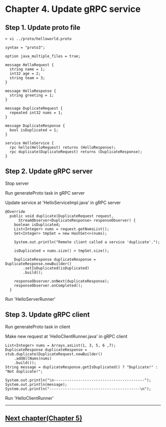 # Chapter 4. Update gRPC service

## Step 1. Update proto file
```
> vi ../proto/helloworld.proto
```

```
syntax = "proto3";

option java_multiple_files = true;

message HelloRequest {
  string name = 1;
  int32 age = 2;
  string team = 3;
}

message HelloResponse {
  string greeting = 1;
}

message DuplicateRequest {
  repeated int32 nums = 1;
}

message DuplicateResponse {
  bool isDuplicated = 1;
}

service HelloService {
  rpc hello(HelloRequest) returns (HelloResponse);
  rpc duplicate(DuplicateRequest) returns (DuplicateResponse);
}
```

## Step 2. Update gRPC server
Stop server

Run generateProto task in gRPC server

Update service at 'HelloServiceImpl.java' in gRPC server

```
@Override
  public void duplicate(DuplicateRequest request,
      StreamObserver<DuplicateResponse> responseObserver) {
    boolean isDuplicated;
    List<Integer> nums = request.getNumsList();
    Set<Integer> tmpSet = new HashSet<>(nums);

    System.out.println("Remote client called a service 'duplicate'.");

    isDuplicated = nums.size() > tmpSet.size();

    DuplicateResponse duplicateResponse = DuplicateResponse.newBuilder()
        .setIsDuplicated(isDuplicated)
        .build();

    responseObserver.onNext(duplicateResponse);
    responseObserver.onCompleted();
  }
```

Run 'HelloServerRunner'

## Step 3. Update gRPC client
Run generateProto task in client

Make new request at 'HelloClientRunner.java' in gRPC client

```
List<Integer> nums = Arrays.asList(1, 3, 5, 6 ,7);
DuplicateResponse duplicateResponse = stub.duplicate(DuplicateRequest.newBuilder()
    .addAllNums(nums)
    .build());
String message = duplicateResponse.getIsDuplicated() ? "Duplicate!" : "Not duplicate!";

System.out.println("\n-----------------------------------------");
System.out.println(message);
System.out.println("-----------------------------------------\n");
```

Run 'HelloClientRunner'

---
## [Next chapter(Chapter 5)](https://github.com/Mussyan/grpc_handson/blob/master/5-gRPC_client_python/Chapter5.md)